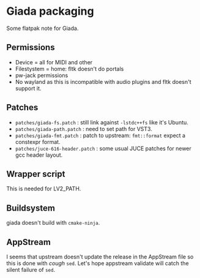 # Giada packaging

Some flatpak note for Giada.

## Permissions

- Device = all for MIDI and other
- Filestystem = home: fltk doesn't do portals
- pw-jack permissions
- No wayland as this is incompatible with audio plugins and fltk
  doesn't support it.

## Patches

- `patches/giada-fs.patch` : still link against `-lstdc++fs` like it's
  Ubuntu.
- `patches/giada-path.patch` : need to set path for VST3.
- `patches/giada-fmt.patch` : patch to upstream: `fmt::format` expect
  a constexpr format.
- `patches/juce-616-header.patch` : some usual JUCE patches for newer
  gcc header layout.

## Wrapper script

This is needed for LV2_PATH.

## Buildsystem

giada doesn't build with `cmake-ninja`.

## AppStream

I seems that upstream doesn't update the release in the AppStream file
so this is done with *cough* `sed`. Let's hope appstream validate will
catch the silent failure of `sed`.
